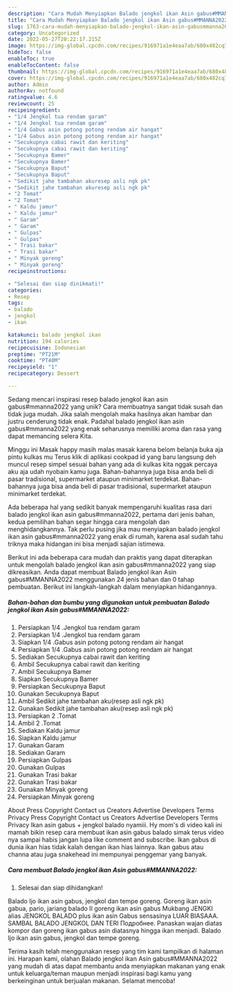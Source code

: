 ```yaml
---
description: "Cara Mudah Menyiapkan Balado jengkol ikan Asin gabus#MMANNA2022 yang Bisa Manjain Lidah"
title: "Cara Mudah Menyiapkan Balado jengkol ikan Asin gabus#MMANNA2022 yang Bisa Manjain Lidah"
slug: 1763-cara-mudah-menyiapkan-balado-jengkol-ikan-asin-gabusmmanna2022-yang-bisa-manjain-lidah
category: Uncategorized
date: 2022-05-27T20:22:17.215Z
image: https://img-global.cpcdn.com/recipes/916971a1e4eaa7ab/680x482cq70/balado-jengkol-ikan-asin-gabusmmanna2022-foto-resep-utama.jpg
hideToc: false
enableToc: true
enableTocContent: false
thumbnail: https://img-global.cpcdn.com/recipes/916971a1e4eaa7ab/680x482cq70/balado-jengkol-ikan-asin-gabusmmanna2022-foto-resep-utama.jpg
cover: https://img-global.cpcdn.com/recipes/916971a1e4eaa7ab/680x482cq70/balado-jengkol-ikan-asin-gabusmmanna2022-foto-resep-utama.jpg
author: Admin
authorAv: notfound
ratingvalue: 4.6
reviewcount: 25
recipeingredient:
- "1/4 Jengkol tua rendam garam"
- "1/4 Jengkol tua rendam garam"
- "1/4 Gabus asin potong potong rendam air hangat"
- "1/4 Gabus asin potong potong rendam air hangat"
- "Secukupnya cabai rawit dan keriting"
- "Secukupnya cabai rawit dan keriting"
- "Secukupnya Bamer"
- "Secukupnya Bamer"
- "Secukupnya Baput"
- "Secukupnya Baput"
- "Sedikit jahe tambahan akuresep asli ngk pk"
- "Sedikit jahe tambahan akuresep asli ngk pk"
- "2 Tomat"
- "2 Tomat"
- " Kaldu jamur"
- " Kaldu jamur"
- " Garam"
- " Garam"
- " Gulpas"
- " Gulpas"
- " Trasi bakar"
- " Trasi bakar"
- " Minyak goreng"
- " Minyak goreng"
recipeinstructions:

- "Selesai dan siap dinikmati!"
categories:
- Resep
tags:
- balado
- jengkol
- ikan

katakunci: balado jengkol ikan 
nutrition: 194 calories
recipecuisine: Indonesian
preptime: "PT21M"
cooktime: "PT40M"
recipeyield: "1"
recipecategory: Dessert

---
```





Sedang mencari inspirasi resep balado jengkol ikan asin gabus#mmanna2022 yang unik? Cara membuatnya sangat tidak susah dan tidak juga mudah. Jika salah mengolah maka hasilnya akan hambar dan justru cenderung tidak enak. Padahal balado jengkol ikan asin gabus#mmanna2022 yang enak seharusnya memiliki aroma dan rasa yang dapat memancing selera Kita.





Minggu ini Masak happy masih malas masak karena belom belanja buka aja pintu kulkas mu Terus klik di aplikasi cookpad id yang baru langsung deh muncul resep simpel sesuai bahan yang ada di kulkas kita nggak percaya aku aja udah nyobain kamu juga. Bahan-bahannya juga bisa anda beli di pasar tradisional, supermarket ataupun minimarket terdekat. Bahan-bahannya juga bisa anda beli di pasar tradisional, supermarket ataupun minimarket terdekat.

Ada beberapa hal yang sedikit banyak mempengaruhi kualitas rasa dari balado jengkol ikan asin gabus#mmanna2022, pertama dari jenis bahan, kedua pemilihan bahan segar hingga cara mengolah dan menghidangkannya. Tak perlu pusing jika mau menyiapkan balado jengkol ikan asin gabus#mmanna2022 yang enak di rumah, karena asal sudah tahu triknya maka hidangan ini bisa menjadi sajian istimewa.






Berikut ini ada beberapa cara mudah dan praktis yang dapat diterapkan untuk mengolah balado jengkol ikan asin gabus#mmanna2022 yang siap dikreasikan. Anda dapat membuat Balado jengkol ikan Asin gabus#MMANNA2022 menggunakan 24 jenis bahan dan 0 tahap pembuatan. Berikut ini langkah-langkah dalam menyiapkan hidangannya.

<!--inarticleads1-->

##### Bahan-bahan dan bumbu yang digunakan untuk pembuatan Balado jengkol ikan Asin gabus#MMANNA2022:

1. Persiapkan 1/4 .Jengkol tua rendam garam
1. Persiapkan 1/4 .Jengkol tua rendam garam
1. Siapkan 1/4 .Gabus asin potong potong rendam air hangat
1. Persiapkan 1/4 .Gabus asin potong potong rendam air hangat
1. Sediakan Secukupnya cabai rawit dan keriting
1. Ambil Secukupnya cabai rawit dan keriting
1. Ambil Secukupnya Bamer
1. Siapkan Secukupnya Bamer
1. Persiapkan Secukupnya Baput
1. Gunakan Secukupnya Baput
1. Ambil Sedikit jahe tambahan aku(resep asli ngk pk)
1. Gunakan Sedikit jahe tambahan aku(resep asli ngk pk)
1. Persiapkan 2 .Tomat
1. Ambil 2 .Tomat
1. Sediakan  Kaldu jamur
1. Siapkan  Kaldu jamur
1. Gunakan  Garam
1. Sediakan  Garam
1. Persiapkan  Gulpas
1. Gunakan  Gulpas
1. Gunakan  Trasi bakar
1. Gunakan  Trasi bakar
1. Gunakan  Minyak goreng
1. Persiapkan  Minyak goreng


About Press Copyright Contact us Creators Advertise Developers Terms Privacy Press Copyright Contact us Creators Advertise Developers Terms Privacy Ikan asin gabus + jengkol balado nyamiii. Hy mom&#39;s di video kali ini mamah bikin resep cara membuat ikan asin gabus balado simak terus video nya sampai habis jangan lupa like comment and subscribe. Ikan gabus di dunia ikan hias tidak kalah dengan ikan hias lainnya. Ikan gabus atau channa atau juga snakehead ini mempunyai penggemar yang banyak. 

<!--inarticleads2-->

##### Cara membuat Balado jengkol ikan Asin gabus#MMANNA2022:


1. Selesai dan siap dihidangkan!

Balado Ijo ikan asin gabus, jengkol dan tempe goreng. Goreng ikan asin gabua, pario, jariang balado II goreng ikan asin gabus Mukbang JENGKI alias JENGKOL BALADO plus ikan asin Gabus sensasinya LUAR BIASAAA. SAMBAL BALADO JENGKOL DAN TERI Подробнее. Panaskan wajan diatas kompor dan goreng ikan gabus asin diatasnya hingga ikan menjadi. Balado Ijo ikan asin gabus, jengkol dan tempe goreng. 

Terima kasih telah menggunakan resep yang tim kami tampilkan di halaman ini. Harapan kami, olahan Balado jengkol ikan Asin gabus#MMANNA2022 yang mudah di atas dapat membantu anda menyiapkan makanan yang enak untuk keluarga/teman maupun menjadi inspirasi bagi kamu yang berkeinginan untuk berjualan makanan. Selamat mencoba!
